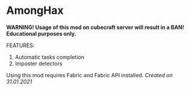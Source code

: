 # AmongHax

**WARNING! Usage of this mod on cubecraft server will result in a BAN!**
**Educational purposes only.**

FEATURES:
1) Automatic tasks completion
2) Imposter detectors

Using this mod requires Fabric and Fabric API installed.
*Created on 31.01.2021*

